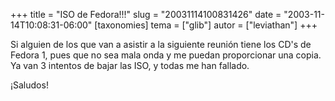 +++
title = "ISO de Fedora!!!"
slug = "20031114100831426"
date = "2003-11-14T10:08:31-06:00"
[taxonomies]
tema = ["glib"]
autor = ["leviathan"]
+++

Si alguien de los que van a asistir a la siguiente reunión tiene los CD's de
Fedora 1, pues que no sea mala onda y me puedan proporcionar una copia. Ya van 3
intentos de bajar las ISO, y todas me han fallado.

¡Saludos!
